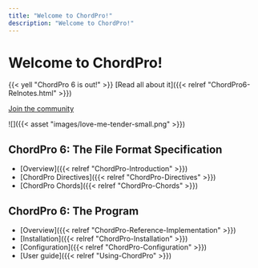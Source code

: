 ```yaml
---
title: "Welcome to ChordPro!"
description: "Welcome to ChordPro!"
---
```


# Welcome to ChordPro!

{{< yell "ChordPro 6 is out!" >}}
[Read all about it]({{< relref "ChordPro6-Relnotes.html" >}})

[Join the community](<https://groups.io/g/ChordPro>)


![]({{< asset "images/love-me-tender-small.png" >}})

## ChordPro 6: The File Format Specification
* [Overview]({{< relref "ChordPro-Introduction" >}})
* [ChordPro Directives]({{< relref "ChordPro-Directives" >}})
* [ChordPro Chords]({{< relref "ChordPro-Chords" >}})

## ChordPro 6: The Program
* [Overview]({{< relref "ChordPro-Reference-Implementation" >}})
* [Installation]({{< relref "ChordPro-Installation" >}})
* [Configuration]({{< relref "ChordPro-Configuration" >}})
* [User guide]({{< relref "Using-ChordPro" >}})
